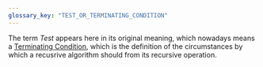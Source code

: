 ```yaml
---
glossary_key: "TEST_OR_TERMINATING_CONDITION"
---
```


The term _Test_ appears here in its original meaning, which nowadays means a [Terminating Condition](glossary/terminating-condition), which is the definition of the circumstances by which a recusrive algorithm should from its recursive operation.
